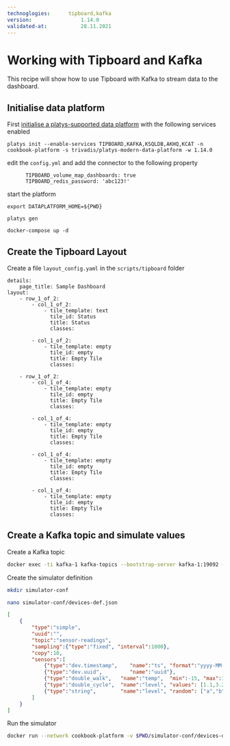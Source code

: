 ```yaml
---
technoglogies:      tipboard,kafka
version:				1.14.0
validated-at:			28.11.2021
---
```


# Working with Tipboard and Kafka

This recipe will show how to use Tipboard with Kafka to stream data to the dashboard.

## Initialise data platform

First [initialise a platys-supported data platform](../documentation/getting-started.md) with the following services enabled

```
platys init --enable-services TIPBOARD,KAFKA,KSQLDB,AKHQ,KCAT -n cookbook-platform -s trivadis/platys-modern-data-platform -w 1.14.0
```

edit the `config.yml` and add the connector to the following property

```
      TIPBOARD_volume_map_dashboards: true
      TIPBOARD_redis_password: 'abc123!'
```

start the platform

```
export DATAPLATFORM_HOME=${PWD}

platys gen

docker-compose up -d
```

## Create the Tipboard Layout

Create a file `layout_config.yaml` in the `scripts/tipboard` folder

```
details:
    page_title: Sample Dashboard
layout:
    - row_1_of_2:
        - col_1_of_2:
            - tile_template: text
              tile_id: Status
              title: Status
              classes:

        - col_1_of_2:
            - tile_template: empty
              tile_id: empty
              title: Empty Tile
              classes:

    - row_1_of_2:
        - col_1_of_4:
            - tile_template: empty
              tile_id: empty
              title: Empty Tile
              classes:

        - col_1_of_4:
            - tile_template: empty
              tile_id: empty
              title: Empty Tile
              classes:

        - col_1_of_4:
            - tile_template: empty
              tile_id: empty
              title: Empty Tile
              classes:

        - col_1_of_4:
            - tile_template: empty
              tile_id: empty
              title: Empty Tile
              classes:
```

## Create a Kafka topic and simulate values

Create a Kafka topic

```bash
docker exec -ti kafka-1 kafka-topics --bootstrap-server kafka-1:19092 --create --topic sensor-readings --replication-factor 3 --partitions 3
```

Create the simulator definition

```bash
mkdir simulator-conf

nano simulator-conf/devices-def.json
```

```json
[
    {
        "type":"simple",
        "uuid":"",
        "topic":"sensor-readings",
        "sampling":{"type":"fixed", "interval":1000},
        "copy":10,
        "sensors":[
            {"type":"dev.timestamp",    "name":"ts", "format":"yyyy-MM-dd'T'HH:mm:ss.SSSZ"},
            {"type":"dev.uuid",         "name":"uuid"},
            {"type":"double_walk",   "name":"temp",  "min":-15, "max":3},
            {"type":"double_cycle",  "name":"level", "values": [1.1,3.2,8.3,9.4]},
            {"type":"string",        "name":"level", "random": ["a","b","c","d","e","f","g","h","i","j","k","l","m","n","o"]}
        ]
    }
]
```

Run the simulator

```bash
docker run --network cookbook-platform -v $PWD/simulator-conf/devices-def.json:/conf/devices-def.json trivadis/iot-simulator -dt KAFKA -u kafka-1:19092 -t iot/ -cf /conf/devices-def.json
```


